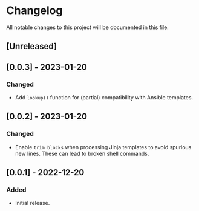 # Changelog

All notable changes to this project will be documented in this file.

## [Unreleased]

## [0.0.3] - 2023-01-20

### Changed

- Add `lookup()` function for (partial) compatibility with Ansible templates.

## [0.0.2] - 2023-01-20

### Changed

- Enable `trim_blocks` when processing Jinja templates to avoid spurious new lines. These can lead to broken shell commands.

## [0.0.1] - 2022-12-20

### Added

- Initial release.

